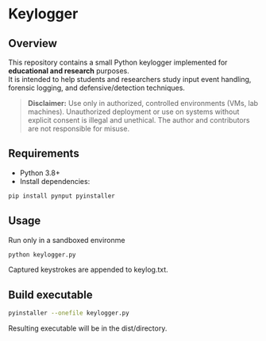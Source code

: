 # Keylogger 

## Overview
This repository contains a small Python keylogger implemented for **educational and research** purposes.  
It is intended to help students and researchers study input event handling, forensic logging, and defensive/detection techniques.

> **Disclaimer:** Use only in authorized, controlled environments (VMs, lab machines). Unauthorized deployment or use on systems without explicit consent is illegal and unethical. The author and contributors are not responsible for misuse.


## Requirements
- Python 3.8+  
- Install dependencies:
```bash
pip install pynput pyinstaller
```

## Usage
Run only in a sandboxed environme
```bash
python keylogger.py
```
Captured keystrokes are appended to keylog.txt.

## Build executable
```bash
pyinstaller --onefile keylogger.py
```
Resulting executable will be in the dist/directory.
